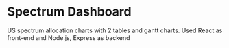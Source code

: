 # Spectrum Dashboard
US spectrum allocation charts with 2 tables and gantt charts. Used React as front-end and Node.js, Express as backend
